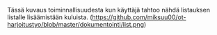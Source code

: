 Tässä kuvaus toiminnallisuudesta kun käyttäjä tahtoo nähdä listauksen listalle lisäämistään kuluista.
(https://github.com/miksuu00/ot-harjoitustyo/blob/master/dokumentointi/list.png)
